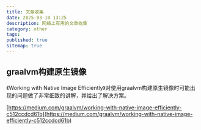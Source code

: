 ```yaml
---
title: 文章收集
date: 2025-03-10 13:25
description: 网络上有用的文章收集
category: other
tags:
published: true
sitemap: true
---
```


## graalvm构建原生镜像

《Working with Native Image Efficiently》对使用graalvm构建原生镜像时可能出现的问题做了非常细致的讲解，并给出了解决方案。

[https://medium.com/graalvm/working-with-native-image-efficiently-c512ccdcd61b](https://medium.com/graalvm/working-with-native-image-efficiently-c512ccdcd61b)

